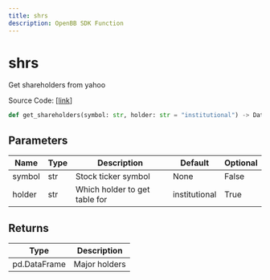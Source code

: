 ```yaml
---
title: shrs
description: OpenBB SDK Function
---
```


# shrs

Get shareholders from yahoo

Source Code: [[link](https://github.com/OpenBB-finance/OpenBBTerminal/tree/main/openbb_terminal/stocks/fundamental_analysis/yahoo_finance_model.py#L75)]

```python
def get_shareholders(symbol: str, holder: str = "institutional") -> DataFrame
```
## Parameters

| Name | Type | Description | Default | Optional |
| ---- | ---- | ----------- | ------- | -------- |
| symbol | str | Stock ticker symbol | None | False |
| holder | str | Which holder to get table for | institutional | True |

## Returns

| Type | Description |
| ---- | ----------- |
| pd.DataFrame | Major holders |

